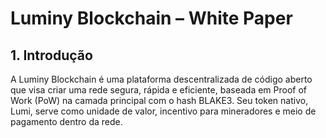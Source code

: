# Luminy Blockchain – White Paper
## 1. Introdução

A Luminy Blockchain é uma plataforma descentralizada de código aberto que visa criar uma rede segura, rápida e eficiente, baseada em Proof of Work (PoW) na camada principal com o hash BLAKE3. Seu token nativo, Lumi, serve como unidade de valor, incentivo para mineradores e meio de pagamento dentro da rede.